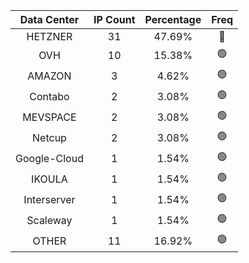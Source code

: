 | Data Center | IP Count | Percentage | Freq |
|:------------:|:--------:|:-----------:|:-----:|
| HETZNER | 31 | 47.69% | 🔴 |
| OVH | 10 | 15.38% | 🟢 |
| AMAZON | 3 | 4.62% | 🟢 |
| Contabo | 2 | 3.08% | 🟢 |
| MEVSPACE | 2 | 3.08% | 🟢 |
| Netcup | 2 | 3.08% | 🟢 |
| Google-Cloud | 1 | 1.54% | 🟢 |
| IKOULA | 1 | 1.54% | 🟢 |
| Interserver | 1 | 1.54% | 🟢 |
| Scaleway | 1 | 1.54% | 🟢 |
| OTHER | 11 | 16.92% | 🟢 |